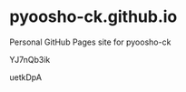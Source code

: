 # pyoosho-ck.github.io
Personal GitHub Pages site for pyoosho-ck










































YJ7nQb3ik

uetkDpA
